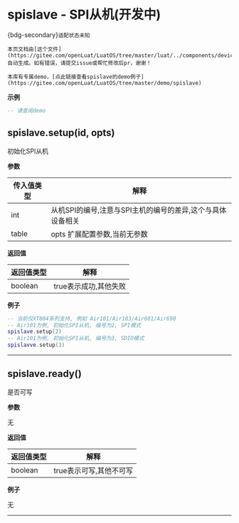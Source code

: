 # spislave - SPI从机(开发中)

{bdg-secondary}`适配状态未知`

```{note}
本页文档由[这个文件](https://gitee.com/openLuat/LuatOS/tree/master/luat/../components/device/spi_slave/binding/luat_lib_spislave.c)自动生成。如有错误，请提交issue或帮忙修改后pr，谢谢！
```

```{tip}
本库有专属demo，[点此链接查看spislave的demo例子](https://gitee.com/openLuat/LuatOS/tree/master/demo/spislave)
```

**示例**

```lua
-- 请查阅demo

```

## spislave.setup(id, opts)



初始化SPI从机

**参数**

|传入值类型|解释|
|-|-|
|int|从机SPI的编号,注意与SPI主机的编号的差异,这个与具体设备相关|
|table|opts 扩展配置参数,当前无参数|

**返回值**

|返回值类型|解释|
|-|-|
|boolean|true表示成功,其他失败|

**例子**

```lua
-- 当前仅XT804系列支持, 例如 Air101/Air103/Air601/Air690
-- Air101为例, 初始化SPI从机, 编号为2, SPI模式
spislave.setup(2)
-- Air101为例, 初始化SPI从机, 编号为3, SDIO模式
spislavve.setup(3)

```

---

## spislave.ready()



是否可写

**参数**

无

**返回值**

|返回值类型|解释|
|-|-|
|boolean|true表示可写,其他不可写|

**例子**

无

---

